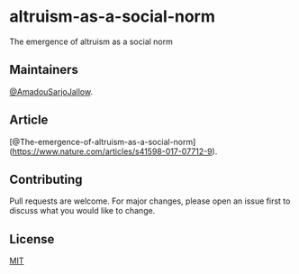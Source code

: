 # altruism-as-a-social-norm
The emergence of altruism as a social norm

## Maintainers

[@AmadouSarjoJallow](https://github.com/AMS-JR).

## Article 

[@The-emergence-of-altruism-as-a-social-norm] (https://www.nature.com/articles/s41598-017-07712-9).

## Contributing
Pull requests are welcome. For major changes, please open an issue first to discuss what you would like to change.

## License
[MIT](LICENSE)

